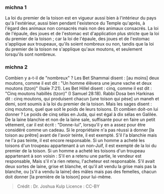 
### michna 1
La loi du premier de la toison est en vigueur aussi bien à l'intérieur du pays qu'à l'extérieur, aussi bien pendant l'existence du Temple qu'après, à l'égard des animaux non consacrés mais non des animaux consacrés. La loi de l'épaule, des joues et de l'estomac est d'application plus stricte que la loi du premier de la toison ; car la loi de l'épaule, des joues et de l'estomac s'applique aux troupeaux, qu'ils soient nombreux ou non, tandis que la loi du premier de la toison ne s'applique qu'aux moutons, et seulement lorsqu'ils sont nombreux.

### michna 2
Combien y a-t-il de "nombreux" ? Les Bet Shammai disent : [au moins] deux moutons, comme il est dit : "Un homme élèvera une jeune vache et deux moutons (tzon)" (Isaïe 7:21). Les Bet Hillel disent : cinq, comme il est dit : "Cinq moutons habillés (tzon)" (I Samuel 28:18). Rabbi Dosa ben Harkinas dit : cinq moutons, qui produisent chacun [une toison qui pèse] un maneh et demi, sont soumis à la loi du premier de la toison. Mais les sages disent : cinq moutons, quel que soit le poids de leurs toisons. Et combien doit-on lui donner ?  Le poids de cinq sélas en Juda, qui est égal à dix sélas en Galilée. De la laine blanchie et non de la laine sale, suffisante pour en faire un petit vêtement, car il est écrit : "Donne-lui", lorsqu'il y en a assez pour être considéré comme un cadeau. Si le propriétaire n'a pas réussi à donner [la toison au prêtre] avant de l'avoir teinte, il est exempté. S'il l'a blanchie mais ne l'a pas teinte, il est encore responsable. Si un homme a acheté les toisons d'un troupeau appartenant à un non-Juif, il est exempté de la loi du premier de la toison. Si un homme a acheté les toisons d'un troupeau appartenant à son voisin : S'il en a retenu une partie, le vendeur est responsable, Mais s'il n'a rien retenu, l'acheteur est responsable. S'il avait deux sortes de laine, grise et blanche, et qu'il ait vendu la grise mais pas la blanche, ou [s'il a vendu la laine] des mâles mais pas des femelles, chacun doit donner [la première de la toison] pour lui-même.

>Crédit : Dr. Joshua Kulp
>Licence : CC-BY